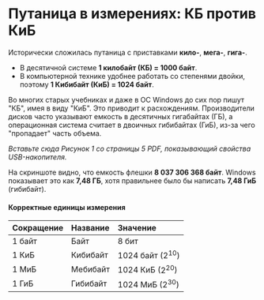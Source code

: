 # Путаница в измерениях: КБ против КиБ

Исторически сложилась путаница с приставками **кило-**, **мега-**, **гига-**.

- В десятичной системе **1 килобайт (КБ) = 1000 байт**.
- В компьютерной технике удобнее работать со степенями двойки, поэтому **1 Кибибайт (КиБ) = 1024 байт**.

Во многих старых учебниках и даже в ОС Windows до сих пор пишут "КБ", имея в виду "КиБ". Это приводит к расхождениям. Производители дисков часто указывают емкость в десятичных гигабайтах (ГБ), а операционная система считает в двоичных гибибайтах (ГиБ), из-за чего "пропадает" часть объема.

*Вставьте сюда Рисунок 1 со страницы 5 PDF, показывающий свойства USB-накопителя.*

На скриншоте видно, что емкость флешки **8 037 306 368 байт**. Windows показывает это как **7,48 ГБ**, хотя правильнее было бы написать **7,48 ГиБ** (гибибайт).

#### Корректные единицы измерения

| Сокращение | Название | Значение |
| :--- | :--- | :--- |
| 1 байт | Байт | 8 бит |
| 1 КиБ | Кибибайт | 1024 байт ($2^{10}$) |
| 1 МиБ | Мебибайт | 1024 КиБ ($2^{20}$) |
| 1 ГиБ | Гибибайт | 1024 МиБ ($2^{30}$) |
